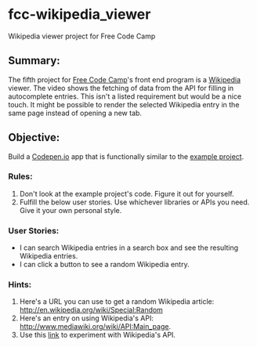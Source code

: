 # fcc-wikipedia_viewer
Wikipedia viewer project for Free Code Camp

## Summary:
The fifth project for [Free Code Camp](https://www.freecodecamp.com)'s front end program is a [Wikipedia](https://wikipedia.org) viewer.  The video shows the fetching of data from the API for filling in autocomplete entries.  This isn't a listed requirement but would be a nice touch.  It might be possible to render the selected Wikipedia entry in the same page instead of opening a new tab.

## Objective:
Build a [Codepen.io](https://codepen.io) app that is functionally similar to the [example project](http://codepen.io/FreeCodeCamp/full/pgNRvJ).

### Rules:
1. Don't look at the example project's code.  Figure it out for yourself.
2. Fulfill the below user stories.  Use whichever libraries or APIs you need.  Give it your own personal style.

### User Stories:
* I can search Wikipedia entries in a search box and see the resulting Wikipedia entries.
* I can click a button to see a random Wikipedia entry.

### Hints:
1. Here's a URL you can use to get a random Wikipedia article: http://en.wikipedia.org/wiki/Special:Random
2. Here's an entry on using Wikipedia's API: http://www.mediawiki.org/wiki/API:Main_page.
3. Use this [link](https://en.wikipedia.org/wiki/Special:ApiSandbox#action=query&titles=Main%20Page&prop=revisions&rvprop=content&format=jsonfm) to experiment with Wikipedia's API.
